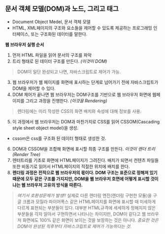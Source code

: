 ## 문서 객체 모델(DOM)과 노드, 그리고 태그
- Document Object Medel, 문서 객체 모델
- HTML, XML페이지의 구조와 요소들을 제어할 수 있도록 제공하는 프로그래밍 인터페이스, 또는 구조화된 데이터를 말한다.


**웹 브라우저 실행 순서**
1. 먼저 HTML 파일을 읽어 문서의 구조를 파악
2. 트리 형태로 된 데이터 구조를 만든다. *(이것이 DOM)*
> DOM이 일단 완성되고 나면, 자바스크립트로 제어가 가능.
3. 웹 브라우저가 웹 페이지를 화면에 표시하는 단계로 넘어가기 전에 자바스크립트가 DOM을 제어할 수 있다. 
4. DOM 제어가 끝나면 웹 브라우저는 DOM구조를 기반으로 웹 브라우저 화면에 웹페이지를 그리고 과정을 진행한다. *(이것을 Rendering)*
> 렌더링에는 미리 작성한 CSS의 화면 배치와 속성에 대해 정보를 사용.
5. 이 과정에서 웹 브라우저는 DOM과 마찬가지로 CSS를 읽어 CSSOM(Cascading style sheet object model)을 생성.
- cssom은 css를 구조화 된 데이터 형태로 생성한 것.
6. DOM과 CSSOM을 조합해 화면에 표시할 최종 구조를 만든다. *이것이 렌더 트리(Render Tree)*
7. 렌터트리를 기초로 화면에 HTML페이지가 그려진다. 배치가 되면서 컨텐츠 파일들 또한 비동기로 읽어서 HTML페이지의 적절한 위치에 배치를 한다.
8. **렌더링 과정은 전적으로 웹 브라우저의 몫이다. DOM 구조는 표준으로 정해져 있기 때문에 모두 같은 구조를 가지지만, DOM을 웹 브라우저 호면에 어떻게 표시할 것이냐는 웹 브라우저 고유의 방식을 따른다.**
> *여기서 호환성문제가 발생!!*
> 실제로 다른 렌더링 엔진(렌더링 구현한 모듈)을 구글 크롬과 모질라 파이어폭스 같은 HTML페이지를 화면에 표시할 때 미세하게 다르게 표현되는 부분들이 있다.
> 대부분 HTML규격에 세세하게 정해지지 않은 부분들을 각자 알아서 구현하면서 나타나는 차이지만, DOM이 같다고 웹 브라우저 화면에도 100% 같은 화면이 보이는 것을 보장하는 것은 아니다.
*중요한 것은 DOM이 완성된 직후부터 자바스크립트로 제어가 가능하다는 것.*